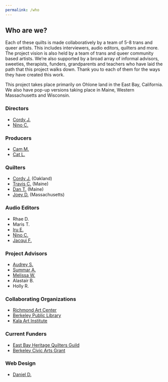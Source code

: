 ```yaml
---
permalink: /who
---
```


## Who are we?

Each of these quilts is made collaboratively by a team of 5-8 trans and queer artists. This includes interviewers, audio editors, quilters and more. The project vision is also held by a team of trans and queer community based artists. We’re also supported by a broad array of informal advisors, sweeties, therapists, funders, grandparents and teachers who have laid the path that this project walks down. Thank you to each of them for the ways they have created this work.

This project takes place primarily on Ohlone land in the East Bay, California. We also have pop-up versions taking place in Maine, Western Massachusetts and Wisconsin.

### Directors

* [Cordy J.](http://corduroyjoan.com)
* [Nino C.](https://www.instagram.com/princejellobeb/?hl=en)

### Producers

* [Cam M.](https://www.instagram.com/cam_mender_in_leaf/?hl=en)
* [Cat L.](https://coneshapetop.com/)

### Quilters

* [Cordy J.](http://corduroyjoan.com) (Oakland)
* [Travis C.](https://www.travisclough.com/) (Maine)
* [Dan T.](https://www.dantoomre.com/) (Maine)
* [Joey D.](https://www.instagram.com/fish_of_salvation/?hl=en) (Massachusetts)

### Audio Editors

* Rhae D.
* Maris T.
* [Iru E.](https://iruekpunobi.com/)
* [Nino C.](https://www.instagram.com/princejellobeb/?hl=en)
* [Jacqui F.](https://stabbyunicorn.media/)

### Project Advisors

* [Audrey S.](http://therapywithaudrey.com)
* [Summar A.](https://summarabdallah.com/)
* [Melissa W.](https://melissawymantherapy.com/)
* Alastair B.
* Holly R.

### Collaborating Organizations

* [Richmond Art Center](http://richmondartcenter.org)
* [Berkeley Public Library](https://www.berkeleypubliclibrary.org/)
* [Kala Art Institute](http://kala.org)

### Current Funders

* [East Bay Heritage Quilters Guild](http://ebhq.org)
* [Berkeley Civic Arts Grant](https://berkeleyca.gov/community-recreation/civic-arts/civic-arts-grants)

### Web Design

* [Daniel D.](https://danieldickison.com/)
